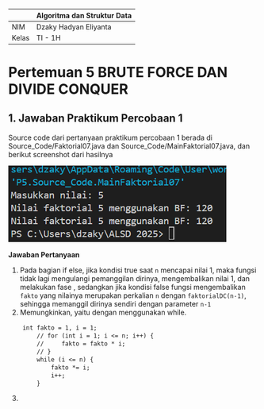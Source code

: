 | | Algoritma dan Struktur Data|
|--|--|
| NIM | Dzaky Hadyan Eliyanta |
| Kelas | TI - 1H |

# Pertemuan 5 BRUTE FORCE DAN DIVIDE CONQUER

## 1. Jawaban Praktikum Percobaan 1

Source code dari pertanyaan praktikum percobaan 1 berada di Source_Code/Faktorial07.java dan Source_Code/MainFaktorial07.java, dan berikut screenshot dari hasilnya

![Screenshot](Assets/Screenshot%202025-03-17%20064703.png)

**Jawaban Pertanyaan**

1. Pada bagian if else, jika kondisi true saat `n` mencapai nilai 1, maka fungsi tidak lagi mengulangi pemanggilan dirinya, mengembalikan nilai 1, dan melakukan fase , sedangkan jika kondisi false fungsi mengembalikan `fakto` yang nilainya merupakan perkalian `n` dengan `faktorialDC(n-1)`, sehingga memanggil dirinya sendiri dengan parameter `n-1`
2. Memungkinkan, yaitu dengan menggunakan while.
```
    int fakto = 1, i = 1;
        // for (int i = 1; i <= n; i++) {
        //     fakto = fakto * i;
        // }
        while (i <= n) {
            fakto *= i;
            i++;
        }
```
3. 